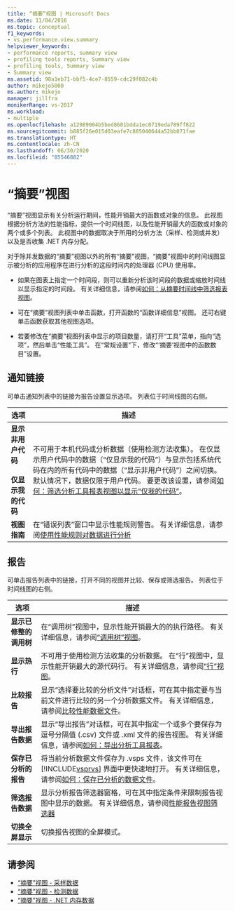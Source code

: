 ```yaml
---
title: “摘要”视图 | Microsoft Docs
ms.date: 11/04/2016
ms.topic: conceptual
f1_keywords:
- vs.performance.view.summary
helpviewer_keywords:
- performance reports, summary view
- profiling tools reports, Summary view
- profiling tools, Summary view
- Summary view
ms.assetid: 98a1eb71-bbf5-4ce7-8559-cdc29f082c4b
author: mikejo5000
ms.author: mikejo
manager: jillfra
monikerRange: vs-2017
ms.workload:
- multiple
ms.openlocfilehash: a12989004b5bed8601bdda1ec0719eda789ff822
ms.sourcegitcommit: b885f26e015d03eafe7c885040644a52bb071fae
ms.translationtype: HT
ms.contentlocale: zh-CN
ms.lasthandoff: 06/30/2020
ms.locfileid: "85546882"
---
```

# <a name="summary-view"></a>“摘要”视图
“摘要”视图显示有关分析运行期间，性能开销最大的函数或对象的信息。 此视图根据分析方法的性能指标，提供一个时间线图，以及性能开销最大的函数或对象的两个或多个列表。 此视图中的数据取决于所用的分析方法（采样、检测或并发）以及是否收集 .NET 内存分配。

 对于除并发数据的“摘要”视图以外的所有“摘要”视图，“摘要”视图中的时间线图显示被分析的应用程序在进行分析的这段时间内的处理器 (CPU) 使用率。

- 如果在图表上指定一个时间段，则可以重新分析该时间段的数据或缩放时间线以显示指定的时间段。 有关详细信息，请参阅[如何：从摘要时间线中筛选报表视图](../profiling/how-to-filter-report-views-from-the-summary-timeline.md)。

- 可在“摘要”视图列表中单击函数，打开函数的“函数详细信息”视图。 还可右键单击函数获取其他视图选项。

- 若要修改在“摘要”视图列表中显示的项目数量，请打开“工具”菜单，指向“选项”，然后单击“性能工具”。 在“常规设置”下，修改“‘摘要’视图中的函数数目”设置。

## <a name="notifications-links"></a>通知链接
 可单击通知列表中的链接为报告设置显示选项。 列表位于时间线图的右侧。

|选项|描述|
|-|-|
|**显示非用户代码**<br /><br /> **仅显示我的代码**|不可用于本机代码或分析数据（使用检测方法收集）。 在仅显示用户代码中的数据（“仅显示我的代码”）与显示包括系统代码在内的所有代码中的数据（“显示非用户代码”）之间切换。 默认情况下，数据仅限于用户代码。 要更改该设置，请参阅[如何：筛选分析工具报表视图以显示“仅我的代码”](../profiling/how-to-filter-profiling-tools-report-views-to-display-just-my-code.md)。|
|**视图指南**|在“错误列表”窗口中显示性能规则警告。 有关详细信息，请参阅[使用性能规则对数据进行分析](../profiling/using-performance-rules-to-analyze-data.md)|

## <a name="report"></a>报告
 可单击报告列表中的链接，打开不同的视图并比较、保存或筛选报告。 列表位于时间线图的右侧。

|选项 |描述 |
|----------------------------| - |
| **显示已修整的调用树** | 在“调用树”视图中，显示性能开销最大的的执行路径。 有关详细信息，请参阅[“调用树”视图](../profiling/call-tree-view.md)。 |
| **显示热行** | 不可用于使用检测方法收集的分析数据。 在“行”视图中，显示性能开销最大的源代码行。 有关详细信息，请参阅[“行”视图](../profiling/lines-view.md)。 |
| **比较报告** | 显示“选择要比较的分析文件”对话框，可在其中指定要与当前文件进行比较的另一个分析数据文件。 有关详细信息，请参阅[比较性能数据文件](../profiling/comparing-performance-data-files.md)。 |
| **导出报告数据** | 显示“导出报告”对话框，可在其中指定一个或多个要保存为逗号分隔值 (.csv) 文件或 .xml 文件的报告视图。 有关详细信息，请参阅[如何：导出分析工具报表](/previous-versions/visualstudio/visual-studio-2010/ms182394\(v\=vs.100\))。 |
| **保存已分析的报告** | 将当前分析数据文件保存为 .vsps 文件，该文件可在 [!INCLUDE[vsprvs](../code-quality/includes/vsprvs_md.md)] 界面中更快速地打开。 有关详细信息，请参阅[如何：保存已分析的数据文件](/previous-versions/visualstudio/visual-studio-2010/bb763106\(v\=vs.100\))。 |
| **筛选报告数据** | 显示分析报告筛选器窗格，可在其中指定条件来限制报告视图中显示的数据。 有关详细信息，请参阅[性能报告视图筛选器](../profiling/performance-report-view-filter.md) |
| **切换全屏显示** | 切换报告视图的全屏模式。 |

## <a name="see-also"></a>请参阅
- [“摘要”视图 - 采样数据](../profiling/summary-view-sampling-data.md)
- [“摘要”视图 - 检测数据](../profiling/summary-view-instrumentation-data.md)
- [“摘要”视图 - .NET 内存数据](../profiling/summary-view-dotnet-memory-data.md)
